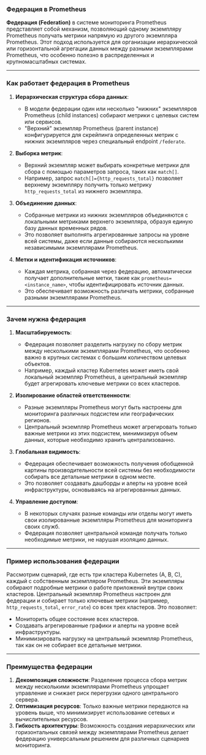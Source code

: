 ### Федерация в Prometheus

**Федерация (Federation)** в системе мониторинга Prometheus представляет собой механизм, позволяющий одному экземпляру Prometheus получать метрики напрямую из другого экземпляра Prometheus. Этот подход используется для организации иерархической или горизонтальной агрегации данных между разными экземплярами Prometheus, что особенно полезно в распределенных и крупномасштабных системах.

---

### **Как работает федерация в Prometheus**

1. **Иерархическая структура сбора данных**:
   - В модели федерации один или несколько "нижних" экземпляров Prometheus (child instances) собирают метрики с целевых систем или сервисов.
   - "Верхний" экземпляр Prometheus (parent instance) конфигурируется для скрейпинга определенных метрик с нижних экземпляров через специальный endpoint `/federate`.

2. **Выборка метрик**:
   - Верхний экземпляр может выбирать конкретные метрики для сбора с помощью параметров запроса, таких как `match[]`.
   - Например, запрос `match[]={http_requests_total}` позволяет верхнему экземпляру получить только метрику `http_requests_total` из нижнего экземпляра.

3. **Объединение данных**:
   - Собранные метрики из нижних экземпляров объединяются с локальными метриками верхнего экземпляра, образуя единую базу данных временных рядов.
   - Это позволяет выполнять агрегированные запросы на уровне всей системы, даже если данные собираются несколькими независимыми экземплярами Prometheus.

4. **Метки и идентификация источников**:
   - Каждая метрика, собранная через федерацию, автоматически получает дополнительные метки, такие как `prometheus=<instance_name>`, чтобы идентифицировать источник данных.
   - Это обеспечивает возможность различать метрики, собранные разными экземплярами Prometheus.

---

### **Зачем нужна федерация**

1. **Масштабируемость**:
   - Федерация позволяет разделить нагрузку по сбору метрик между несколькими экземплярами Prometheus, что особенно важно в крупных системах с большим количеством целевых объектов.
   - Например, каждый кластер Kubernetes может иметь свой локальный экземпляр Prometheus, а центральный экземпляр будет агрегировать ключевые метрики со всех кластеров.

2. **Изолирование областей ответственности**:
   - Разные экземпляры Prometheus могут быть настроены для мониторинга различных подсистем или географических регионов.
   - Центральный экземпляр Prometheus может агрегировать только важные метрики из этих подсистем, минимизируя объем данных, которые необходимо хранить централизованно.

3. **Глобальная видимость**:
   - Федерация обеспечивает возможность получения обобщенной картины производительности всей системы без необходимости собирать все детальные метрики в одном месте.
   - Это позволяет создавать дашборды и алерты на уровне всей инфраструктуры, основываясь на агрегированных данных.

4. **Управление доступом**:
   - В некоторых случаях разные команды или отделы могут иметь свои изолированные экземпляры Prometheus для мониторинга своих служб.
   - Федерация позволяет центральной команде получать только необходимые метрики, не нарушая изоляцию данных.

---

### **Пример использования федерации**

Рассмотрим сценарий, где есть три кластера Kubernetes (A, B, C), каждый с собственным экземпляром Prometheus. Эти экземпляры собирают подробные метрики о работе приложений внутри своих кластеров. Центральный экземпляр Prometheus настроен для федерации и собирает только ключевые метрики (например, `http_requests_total`, `error_rate`) со всех трех кластеров. Это позволяет:

- Мониторить общее состояние всех кластеров.
- Создавать агрегированные графики и алерты на уровне всей инфраструктуры.
- Минимизировать нагрузку на центральный экземпляр Prometheus, так как он не собирает все детальные метрики.

---

### **Преимущества федерации**

1. **Декомпозиция сложности**: Разделение процесса сбора метрик между несколькими экземплярами Prometheus упрощает управление и снижает риск перегрузки одного центрального сервера.
2. **Оптимизация ресурсов**: Только важные метрики передаются на уровень выше, что минимизирует использование сетевых и вычислительных ресурсов.
3. **Гибкость архитектуры**: Возможность создания иерархических или горизонтальных связей между экземплярами Prometheus делает федерацию универсальным решением для различных сценариев мониторинга.

